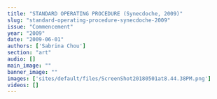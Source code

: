 ```yaml
---
title: "STANDARD OPERATING PROCEDURE (Synecdoche, 2009)"
slug: "standard-operating-procedure-synecdoche-2009"
issue: "Commencement"
year: "2009"
date: "2009-06-01"
authors: ['Sabrina Chou']
section: "art"
audio: []
main_image: ""
banner_image: ""
images: ['sites/default/files/ScreenShot20180501at8.44.38PM.png']
videos: []
---
```

